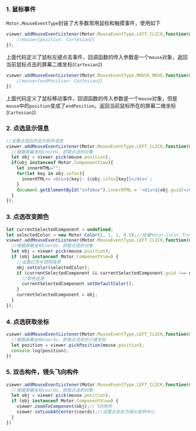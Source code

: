 ### 1. 鼠标事件

`Motor.MouseEventType`封装了大多数常用鼠标和触摸事件，使用如下
```javascript
viewer.addMouseEventListener(Motor.MouseEventType.LEFT_CLICK,function(mouse){
    //mouse={position: Cartesian2}
});
```
上面代码定义了鼠标左键点击事件，回调函数的传入参数是一个`mouse`对象，返回当前鼠标点击的屏幕二维坐标(`Cartesian2`)
```javascript
viewer.addMouseEventListener(Motor.MouseEventType.MOUSE_MOVE,function(mouse){
    //mouse={endPosition: Cartesian2}
})
```
上面代码定义了鼠标移动事件，回调函数的传入参数是一个`mouse`对象，但是`mouse`中的`position`变成了`endPosition`，返回当前鼠标所在的屏幕二维坐标(`Cartesian2`)

### 2. 点选显示信息
```javascript
//设置点选后的显示构件信息
viewer.addMouseEventListener(Motor.MouseEventType.LEFT_CLICK,function(mouse){
  //根据屏幕坐标coords，获取点选的对象
  let obj = viewer.pick(mouse.position);
  if(obj instanceof Motor.ComponentView){
    let innerHTML="";
    for(let key in obj.infos){
      innerHTML+=`<div>${key}: ${obj.infos[key]}</div>`;
    }
    document.getElementById("infobox").innerHTML = `<div>${obj.guid}</div>`+innerHTML;
  }
});
```

### 3. 点选改变颜色
```javascript
let currentSelectedComponent = undefined;
let selectedColor = new Motor.Color(1, 1, 1, 0.5);//或者Motor.Color.fromBytes(255,255,255,125)，或者Motor.Color.WHITE.withAlpha(0.5)，或者Motor.Color.fromCssColorString("#fff");
viewer.addMouseEventListener(Motor.MouseEventType.LEFT_CLICK,function(mouse){
  //根据屏幕坐标coords，获取点选的对象
  let obj = viewer.pick(mouse.position);
  if (obj instanceof Motor.ComponentView) {
    //设置红色半透明高亮
    obj.setColor(selectedColor);
    if (currentSelectedComponent && currentSelectedComponent.guid !== obj.guid) {
      //颜色还原
      currentSelectedComponent.setDefaultColor();
    }
    currentSelectedComponent = obj;
  }
});
```

### 4. 点选获取坐标
```javascript
viewer.addMouseEventListener(Motor.MouseEventType.LEFT_CLICK,function(mouse){
  //根据屏幕坐标coords，获取点选处的三维坐标
  let position = viewer.pickPosition(mouse.position);
  console.log(position);
})
```

### 5. 双击构件，镜头飞向构件
```javascript
viewer.addMouseEventListener(Motor.MouseEventType.LEFT_CLICK,function(mouse){
  //根据屏幕坐标coords，获取点选的对象
  let obj = viewer.pick(mouse.position);
  if (obj instanceof Motor.ComponentView) {
    viewer.zoomToComponent(obj);//飞向构件
    viewer.setLookAtCenter(coords);//设置点击处为镜头旋转中心
  }
})
```